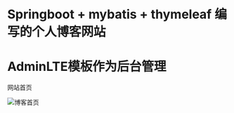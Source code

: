 # Springboot + mybatis + thymeleaf 编写的个人博客网站

# AdminLTE模板作为后台管理

网站首页

![博客首页](https://github.com/ctrl98/Springboot_blog/blob/master/%E5%8D%9A%E5%AE%A2%E9%A6%96%E9%A1%B5.jpg)
